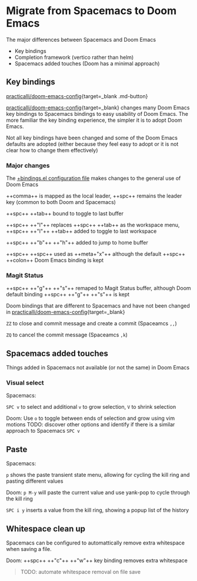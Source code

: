 # Migrate from Spacemacs to Doom Emacs

The major differences between Spacemacs and Doom Emacs

* Key bindings
* Completion framework (vertico rather than helm)
* Spacemacs added touches (Doom has a minimal approach)


## Key bindings

[practicalli/doom-emacs-config](https://github.com/practicalli/doom-emacs-config){target=_blank .md-button}

[practicalli/doom-emacs-config](https://github.com/practicalli/doom-emacs-config){target=_blank} changes many Doom Emacs key bindings to Spacemacs bindings to easy usability of Doom Emacs.  The more familiar the key binding experience, the simpler it is to adopt Doom Emacs.

Not all key bindings have been changed and some of the Doom Emacs defaults are adopted (either because they feel easy to adopt or it is not clear how to change them effectively)

### Major changes

The [+bindings.el configuration file](https://github.com/practicalli/doom-emacs-config/blob/main/%2Bbindings.el) makes changes to the general use of Doom Emacs

++comma++ is mapped as the local leader, ++spc++ remains the leader key (common to both Doom and Spacemacs)

++spc++ ++tab++ bound to toggle to last buffer

++spc++ ++"l"++ replaces ++spc++ ++tab++ as the workspace menu, ++spc++ ++"l"++ ++tab++ added to toggle to last workspace

++spc++ ++"b"++ ++"h"++ added to jump to home buffer

++spc++ ++spc++ used as ++meta+"x"++ although the default ++spc++ ++colon++ Doom Emacs binding is kept


### Magit Status

++spc++ ++"g"++ ++"s"++ remaped to Magit Status buffer, although Doom default binding ++spc++ ++"g"++ ++"s"++ is kept

Doom bindings that are different to Spacemacs and have not been changed in [practicalli/doom-emacs-config](https://github.com/practicalli/doom-emacs-config){target=_blank}

`ZZ` to close and commit message and create a commit (Spaceamcs `,,`)

`ZQ` to cancel the commit message (Spaceamcs `,k`)



## Spacemacs added touches

Things added in Spacemacs not available (or not the same) in Doom Emacs


### Visual select

Spacemacs:

`SPC v` to select and additional `v` to grow selection, `V` to shrink selection

Doom:
Use `o` to toggle between ends of selection and grow using vim motions
TODO: discover other options and identify if there is a similar approach to Spacemacs `SPC v`


## Paste

Spacemacs:

`p` shows the paste transient state menu, allowing for cycling the kill ring and pasting different values


Doom:
`p M-y` will paste the current value and use yank-pop to cycle through the kill ring

`SPC i y` inserts a value from the kill ring, showing a popup list of the history


## Whitespace clean up

Spacemacs can be configured to automattically remove extra whitespace when saving a file.

Doom: ++spc++ ++"c"++ ++"w"++ key binding removes extra whitespace
> TODO: automate whitespace removal on file save

